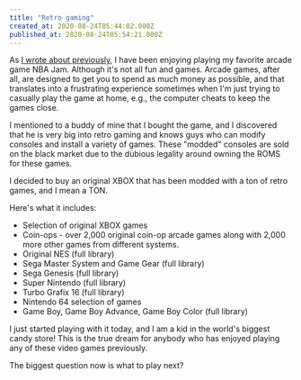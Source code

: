 ```yaml
---
title: "Retro gaming"
created_at: 2020-08-24T05:44:02.000Z
published_at: 2020-08-24T05:54:21.000Z
---
```

As [I wrote about previously](https://cowriters.app/words/nba-jam-436075f2a1391af4e9), I have been enjoying playing my favorite arcade game NBA Jam. Although it's not all fun and games. Arcade games, after all, are designed to get you to spend as much money as possible, and that translates into a frustrating experience sometimes when I'm just trying to casually play the game at home, e.g., the computer cheats to keep the games close.

I mentioned to a buddy of mine that I bought the game, and I discovered that he is very big into retro gaming and knows guys who can modify consoles and install a variety of games. These "modded" consoles are sold on the black market due to the dubious legality around owning the ROMS for these games.

I decided to buy an original XBOX that has been modded with a ton of retro games, and I mean a TON. 

Here's what it includes:

*   Selection of original XBOX games
*   Coin-ops - over 2,000 original coin-op arcade games along with 2,000 more other games from different systems.
*   Original NES (full library)
*   Sega Master System and Game Gear (full library)
*   Sega Genesis (full library)
*   Super Nintendo (full library)
*   Turbo Grafix 16 (full library)
*   Nintendo 64 selection of games
*   Game Boy, Game Boy Advance, Game Boy Color (full library)

I just started playing with it today, and I am a kid in the world's biggest candy store! This is the true dream for anybody who has enjoyed playing any of these video games previously.

The biggest question now is what to play next?
